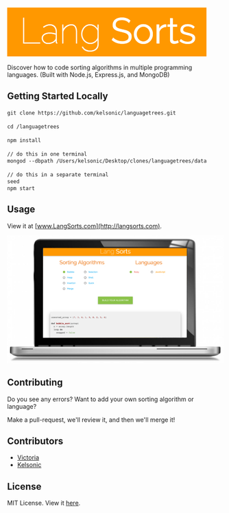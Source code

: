 ![Lang Sorts](/public/images/readme-logo.png)

Discover how to code sorting algorithms in multiple programming languages. (Built with Node.js, Express.js, and MongoDB)

## Getting Started Locally

```
git clone https://github.com/kelsonic/languagetrees.git

cd /languagetrees

npm install

// do this in one terminal
mongod --dbpath /Users/kelsonic/Desktop/clones/languagetrees/data

// do this in a separate terminal
seed
npm start
```

## Usage

View it at [www.LangSorts.com](http://langsorts.com).

![LangSorts example](/public/images/readme-image.jpg)

## Contributing

Do you see any errors? Want to add your own sorting algorithm or language? 

Make a pull-request, we'll review it, and then we'll merge it!

## Contributors

* [Victoria](https://github.com/vic8722)
* [Kelsonic](https://github.com/kelsonic)

## License
MIT License. View it [here](LICENSE).